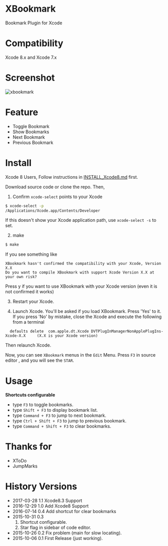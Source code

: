 # XBookmark
Bookmark Plugin for Xcode 

# Compatibility

Xcode 8.x and Xcode 7.x

# Screenshot

![xbookmark](http://i.imgur.com/IoSw0Iz.png)


# Feature
- Toggle Bookmark
- Show Bookmarks
- Next Bookmark
- Previous Bookmark

# Install

  Xcode 8 Users, Follow instructions in [INSTALL_Xcode8.md](INSTALL_Xcode8.md) first.
  
  Download source code or clone the repo. Then,
  
  1. Confirm `xcode-select` points to your Xcode
  ```bash
  $ xcode-select -p
  /Applications/Xcode.app/Contents/Developer
  ```
  
  If this doesn't show your Xcode application path, use `xcode-select -s` to set.
  
  2. make
  ```bash
  $ make
  ```

  If you see something like 
  
  ```
  XBookmark hasn't confirmed the compatibility with your Xcode, Version X.X
  Do you want to compile XBookmark with support Xcode Version X.X at your own risk? 
  ```
  Press y if you want to use XBookmark with your Xcode version (even it is not confirmed it works)
  
  3. Restart your Xcode. 

  4. Launch Xcode. You'll be asked if you load XBookmark. Press 'Yes' to it.
     If you press 'No' by mistake, close the Xcode and execute the following from a terminal

  ```
    defaults delete  com.apple.dt.Xcode DVTPlugInManagerNonApplePlugIns-Xcode-X.X     (X.X is your Xcode version)
  ```
    
  Then relaunch Xcode.

Now, you can see `XBookmark` menus in the `Edit` Menu. Press `F3` in source editor , and you will see the `STAR`.

# Usage
**Shortcuts configurable**
- type `F3` to toggle bookmarks.
- type `Shift + F3` to display bookmark list.
- type `Command + F3` to jump to next bookmark.
- type `Ctrl + Shift + F3` to jump to previous bookmark.
- type `Command + Shift + F3` to clear bookmarks.



# Thanks for
- XToDo
- JumpMarks

# History Versions

- 2017-03-28 1.1 Xcode8.3 Support
- 2016-12-29 1.0 Add Xcode8 Support
- 2016-07-14 0.4 Add shortcut for clear bookmarks
- 2015-10-31 0.3 
    1. Shortcut configurable.
    2. Star flag in sidebar of code editor.
- 2015-10-26 0.2 Fix problem (main for slow locating).
- 2015-10-06 0.1 First Release (just working).
